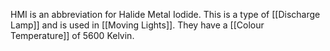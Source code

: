 HMI is an abbreviation for Halide Metal Iodide. This is a type of [[Discharge Lamp]] and is used in [[Moving Lights]]. They have a [[Colour Temperature]] of 5600 Kelvin. 